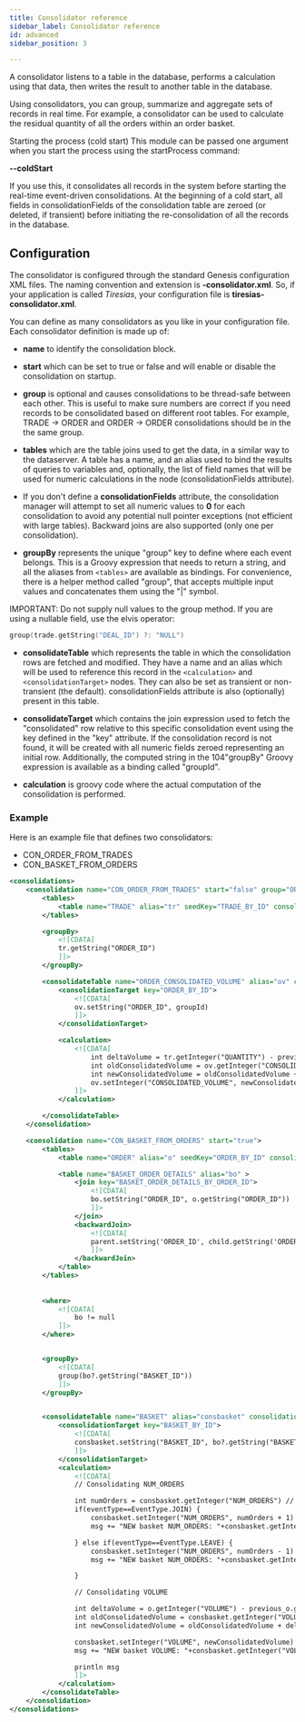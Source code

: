 ```yaml
---
title: Consolidator reference
sidebar_label: Consolidator reference
id: advanced
sidebar_position: 3

---
```


A consolidator listens to a table in the database, performs a calculation using that data, then writes the result to another table in the database.

Using consolidators, you can group, summarize and aggregate sets of records in real time. For example, a consolidator can be used to calculate the residual quantity of all the orders within an order basket.

Starting the process (cold start)
This module can be passed one argument when you start the process using the startProcess command:

**--coldStart**

If you use this, it consolidates all records in the system before starting the real-time event-driven consolidations. At the beginning of a cold start, all fields in consolidationFields of the consolidation table are zeroed (or deleted, if transient) before initiating the re-consolidation of all the records in the database.

## Configuration
The consolidator is configured through the standard Genesis configuration XML files. The naming convention and extension is **-consolidator.xml**. So, if your application is called *Tiresias*, your configuration file is **tiresias-consolidator.xml**.

You can define as many consolidators as you like in your configuration file. Each consolidator definition is made up of:

* **name** to identify the consolidation block.

* **start** which can be set to true or false and will enable or disable the consolidation on startup.

* **group** is optional and causes consolidations to be thread-safe between each other. This is useful to make sure numbers are correct if you need records to be consolidated based on different root tables. For example, TRADE -> ORDER and ORDER -> ORDER consolidations should be in the the same group.

* **tables** which are the table joins used to get the data, in a similar way to the dataserver. A table has a name, and an alias used to bind the results of queries to variables and, optionally, the list of field names that will be used for numeric calculations in the node (consolidationFields attribute). 
* If you don't define a **consolidationFields** attribute, the consolidation manager will attempt to set all numeric values to **0** for each consolidation to avoid any potential null pointer exceptions (not efficient with large tables). Backward joins are also supported (only one per consolidation).

* **groupBy** represents the unique "group" key to define where each event belongs. This is a Groovy expression that needs to return a string, and all the aliases from `<tables>` are available as bindings. For convenience, there is a helper method called "group", that accepts multiple input values and concatenates them using the "|" symbol.

IMPORTANT: Do not supply null values  to the group method. If you are using a nullable field,  use the elvis operator: 

```kotlin
group(trade.getString("DEAL_ID") ?: "NULL")
```
 
* **consolidateTable** which represents the table in which the consolidation rows are fetched and modified. They have a name and an alias which will be used to reference this record in the `<calculation>` and `<consolidationTarget>` nodes. They can also be set as transient or non-transient (the default). consolidationFields attribute is also (optionally) present in this table.

* **consolidateTarget** which contains the join expression used to fetch the "consolidated" row relative to this specific consolidation event using the key defined in the "key" attribute. If the consolidation record is not found, it will be created with all numeric fields zeroed representing an initial row. Additionally, the computed string in the 104"groupBy" Groovy expression is available as a binding called "groupId".

* **calculation** is groovy code where the actual computation of the consolidation is performed.

### Example
Here is an example file that defines two consolidators:

* CON_ORDER_FROM_TRADES
* CON_BASKET_FROM_ORDERS

```xml
<consolidations>
    <consolidation name="CON_ORDER_FROM_TRADES" start="false" group="ORDER">
        <tables>
            <table name="TRADE" alias="tr" seedKey="TRADE_BY_ID" consolidationFields="QUANTITY"/>
        </tables>

        <groupBy>
            <![CDATA[
            tr.getString("ORDER_ID")
            ]]>
        </groupBy>

        <consolidateTable name="ORDER_CONSOLIDATED_VOLUME" alias="ov" consolidationFields="CONSOLIDATED_VOLUME" transient="false">
            <consolidationTarget key="ORDER_BY_ID">
                <![CDATA[
                ov.setString("ORDER_ID", groupId)
                ]]>
            </consolidationTarget>

            <calculation>
                <![CDATA[
                    int deltaVolume = tr.getInteger("QUANTITY") - previous_tr.getInteger("QUANTITY")
                    int oldConsolidatedVolume = ov.getInteger("CONSOLIDATED_VOLUME")
                    int newConsolidatedVolume = oldConsolidatedVolume + deltaVolume
                    ov.setInteger("CONSOLIDATED_VOLUME", newConsolidatedVolume)
                ]]>
            </calculation>

        </consolidateTable>
    </consolidation>

    <consolidation name="CON_BASKET_FROM_ORDERS" start="true">
        <tables>
            <table name="ORDER" alias="o" seedKey="ORDER_BY_ID" consolidationFields="VOLUME"/>

            <table name="BASKET_ORDER_DETAILS" alias="bo" >
                <join key="BASKET_ORDER_DETAILS_BY_ORDER_ID">
                    <![CDATA[
                    bo.setString("ORDER_ID", o.getString("ORDER_ID"))
                    ]]>
                </join>
                <backwardJoin>
                    <![CDATA[
                    parent.setString('ORDER_ID', child.getString('ORDER_ID'))
                    ]]>
                </backwardJoin>
            </table>
        </tables>
        
            
        <where>
            <![CDATA[
                bo != null
            ]]>
        </where>


        <groupBy>
            <![CDATA[
            group(bo?.getString("BASKET_ID"))
            ]]>
        </groupBy>


        <consolidateTable name="BASKET" alias="consbasket" consolidationFields="NUM_ORDERS VOLUME">
            <consolidationTarget key="BASKET_BY_ID">
                <![CDATA[
                consbasket.setString("BASKET_ID", bo?.getString("BASKET_ID"))
                ]]>
            </consolidationTarget>
            <calculation>
                <![CDATA[
                // Consolidating NUM_ORDERS

                int numOrders = consbasket.getInteger("NUM_ORDERS") // before
                if(eventType==EventType.JOIN) {
                    consbasket.setInteger("NUM_ORDERS", numOrders + 1)
                    msg += "NEW basket NUM_ORDERS: "+consbasket.getInteger("NUM_ORDERS")+"\n"

                } else if(eventType==EventType.LEAVE) {
                    consbasket.setInteger("NUM_ORDERS", numOrders - 1)
                    msg += "NEW basket NUM_ORDERS: "+consbasket.getInteger("NUM_ORDERS")+"\n"

                }

                // Consolidating VOLUME

                int deltaVolume = o.getInteger("VOLUME") - previous_o.getInteger("VOLUME")
                int oldConsolidatedVolume = consbasket.getInteger("VOLUME")
                int newConsolidatedVolume = oldConsolidatedVolume + deltaVolume

                consbasket.setInteger("VOLUME", newConsolidatedVolume)
                msg += "NEW basket VOLUME: "+consbasket.getInteger("VOLUME")+"\n"

                println msg
                ]]>
            </calculation>
        </consolidateTable>
    </consolidation>
</consolidations>
```